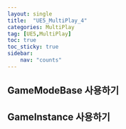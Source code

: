 ```yaml
---
layout: single
title:  "UE5_MultiPlay_4"
categories: MultiPlay
tag: [UE5,MultiPlay]
toc: true
toc_sticky: true
sidebar:
    nav: "counts"
---
```


## GameModeBase 사용하기 

## GameInstance 사용하기 

## 